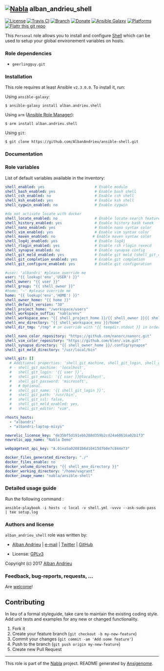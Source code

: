 ## [![Nabla](https://debops.org/images/debops-small.png)](https://github.com/AlbanAndrieu) alban_andrieu_shell

<!-- This file was generated by Ansigenome. Do not edit this file directly but
     instead have a look at the files in the ./meta/ directory. -->

[![License](http://img.shields.io/:license-apache-blue.svg?style=flat-square)](http://www.apache.org/licenses/LICENSE-2.0.html)
[![Travis CI](https://img.shields.io/travis/AlbanAndrieu/ansible-shell.svg?style=flat)](https://travis-ci.org/AlbanAndrieu/ansible-shell)
[![Branch](http://img.shields.io/github/tag/AlbanAndrieu/ansible-shell.svg?style=flat-square)](https://github.com/AlbanAndrieu/ansible-shell/tree/master)
[![Donate](https://img.shields.io/gratipay/AlbanAndrieu.svg?style=flat)](https://www.gratipay.com/~AlbanAndrieu)
[![Ansible Galaxy](https://img.shields.io/badge/galaxy-alban.andrieu.shell-660198.svg?style=flat)](https://galaxy.ansible.com/alban.andrieu/shell)
[![Platforms](http://img.shields.io/badge/platforms-debian%20/%20ubuntu-lightgrey.svg?style=flat)](#)
[![Flattr this git repo](http://api.flattr.com/button/flattr-badge-large.png)](https://flattr.com/submit/auto?user_id=AlbanAndrieu&url=https://github.com/AlbanAndrieu/ansible-shell&title=ansible-shell&language=en_GB&tags=github&category=software)

This ``Personal`` role allows you to install and configure [Shell](http://fr.wikipedia.org/wiki/Shell_Unix)
which can be used to setup your global environement variables on hosts.


### Role dependencies

- `geerlingguy.git`
### Installation

This role requires at least Ansible `v2.3.0.0`. To install it, run:

Using `ansible-galaxy`:
```shell
$ ansible-galaxy install alban.andrieu.shell
```

Using `arm` ([Ansible Role Manager](https://github.com/mirskytech/ansible-role-manager/)):
```shell
$ arm install alban.andrieu.shell
```

Using `git`:
```shell
$ git clone https://github.com/AlbanAndrieu/ansible-shell.git
```

### Documentation

<!---
More information about `alban.andrieu.shell` can be found in the
[official alban.andrieu.shell documentation](https://docs.debops.org/en/latest/ansible/roles/ansible-shell/docs/).
-->


### Role variables

List of default variables available in the inventory:

```YAML
shell_enabled: yes                       # Enable module
shell_bash_enabled: yes                  # Enable bash shell
shell_csh_enabled: no                    # Enable csh shell
shell_ksh_enabled: yes                   # Enable ksh shell
shell_cygwin_enabled: no                 # Enable cygwin

#do not activate locate with docker
shell_locate_enabled: no                 # Enable locate search feature
shell_history_enabled: yes               # Enable history bash tweek
shell_nano_enabled: yes                  # Enable nano syntax color
shell_vim_enabled: yes                   # Enable vim syntax color
shell_maven_enabled: no                 # Enable maven syntax color
shell_log4j_enabled: yes                 # Enable log4j
shell_rlogin_enabled: yes                # Enable rsh rlogin rexecd
shell_synapse_enabled: no                # Enable synapse config
shell_git_meld_enabled: yes              # Enable git meld (shell_git_configure_enabled must be enabled too)
shell_git_completion_enabled: yes        # Enable git completion
shell_git_configure_enabled: yes         # Enable git configuration

#user: 'albandri' #please override me
user: "{{ lookup('env','USER') }}"
shell_owner: "{{ user }}"
shell_group: "{{ shell_owner }}"
#home: '~' #please override me
home: "{{ lookup('env','HOME') }}"
shell_owner_home: "{{ home }}"
shell_default_version: "30"
shell_project_home: "/workspace/users"
shell_workspace_suffix: "nabla/env"
shell_workspace_env: "{{ shell_project_home }}/{{ shell_owner }}{{ shell_default_version }}/{{ shell_workspace_suffix }}"
shell_env_directory: "{{ shell_workspace_env }}/home"
shell_dir_tmp: "/tmp" # or override with "{{ tempdir.stdout }} in order to have be sure to download the file"

shell_nano_color_repository: "https://github.com/nanorc/nanorc.git"
shell_vim_color_repository: "https://github.com/klen/.vim.git"
shell_synapse_directory: "{{ shell_owner_home }}/.config/synapse"
shell_git_meld_directory: "/usr/local/bin"

shell_git: []
  # Additional properties: 'shell_git_machine, shell_git_login, shell_git_email, shell_git_password, shell_git_name, shell_git_path, shell_git_ssl, shell_git_meld_enabled, shell_git_editor'
  # - shell_git_machine: 'localhost',
  #   shell_git_login: '{{ user }}',
  #   shell_git_email: '{{ user }}@localhost',
  #   shell_git_password: 'microsoft',
  #   # Optional.
  #   shell_git_name: '{{ shell_git_login }}',
  #   shell_git_path: '/usr/bin',
  #   shell_git_ssl: false,
  #   shell_git_meld_enabled: yes,
  #   shell_git_editor: "vim",

rhosts_hosts:
  - "albandri"
  - "albandri-laptop-misys"

newrelic_license_key: "de35bf5d191ebb208d359b2cd24a60616a02b1f3"
newrelic_app_name: "Nabla Demo"

webpagetest_api_key: "A.01ea5a02081b6d10415d7b0e7c844e73"

docker_files_generated_directory: "./"
docker_files_enable: no
docker_volume_directory: "{{ shell_env_directory }}"
docker_working_directory: "/home/vagrant"
docker_image_name: "nabla/ansible-shell"
```


### Detailed usage guide

Run the following command :

`ansible-playbook -i hosts -c local -v shell.yml -vvvv --ask-sudo-pass | tee setup.log`


### Authors and license

`alban_andrieu_shell` role was written by:

- [Alban Andrieu](fr.linkedin.com/in/nabla/) | [e-mail](mailto:alban.andrieu@free.fr) | [Twitter](https://twitter.com/AlbanAndrieu) | [GitHub](https://github.com/AlbanAndrieu)

- License: [GPLv3](https://tldrlegal.com/license/gnu-general-public-license-v3-%28gpl-3%29)

Copyright (c) 2017 [Alban Andrieu](https://alban.andrieu.com/)

### Feedback, bug-reports, requests, ...

Are [welcome](https://github.com/AlbanAndrieu/ansible-shell/issues)!

## Contributing
In lieu of a formal styleguide, take care to maintain the existing coding style. Add unit tests and examples for any new or changed functionality.

1. Fork it
2. Create your feature branch (`git checkout -b my-new-feature`)
3. Commit your changes (`git commit -am 'Add some feature'`)
4. Push to the branch (`git push origin my-new-feature`)
5. Create new Pull Request

***

This role is part of the [Nabla](https://github.com/AlbanAndrieu) project.
README generated by [Ansigenome](https://github.com/nickjj/ansigenome/).

